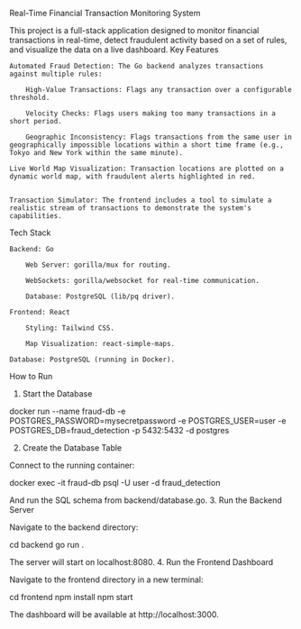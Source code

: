 Real-Time Financial Transaction Monitoring System

This project is a full-stack application designed to monitor financial transactions in real-time, detect fraudulent activity based on a set of rules, and visualize the data on a live dashboard.
Key Features

    Automated Fraud Detection: The Go backend analyzes transactions against multiple rules:

        High-Value Transactions: Flags any transaction over a configurable threshold.

        Velocity Checks: Flags users making too many transactions in a short period.

        Geographic Inconsistency: Flags transactions from the same user in geographically impossible locations within a short time frame (e.g., Tokyo and New York within the same minute).

    Live World Map Visualization: Transaction locations are plotted on a dynamic world map, with fraudulent alerts highlighted in red.


    Transaction Simulator: The frontend includes a tool to simulate a realistic stream of transactions to demonstrate the system's capabilities.

Tech Stack

    Backend: Go

        Web Server: gorilla/mux for routing.

        WebSockets: gorilla/websocket for real-time communication.

        Database: PostgreSQL (lib/pq driver).

    Frontend: React

        Styling: Tailwind CSS.

        Map Visualization: react-simple-maps.

    Database: PostgreSQL (running in Docker).

How to Run
1. Start the Database

docker run --name fraud-db -e POSTGRES_PASSWORD=mysecretpassword -e POSTGRES_USER=user -e POSTGRES_DB=fraud_detection -p 5432:5432 -d postgres

2. Create the Database Table

Connect to the running container:

docker exec -it fraud-db psql -U user -d fraud_detection

And run the SQL schema from backend/database.go.
3. Run the Backend Server

Navigate to the backend directory:

cd backend
go run .

The server will start on localhost:8080.
4. Run the Frontend Dashboard

Navigate to the frontend directory in a new terminal:

cd frontend
npm install
npm start

The dashboard will be available at http://localhost:3000.